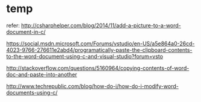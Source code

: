 # temp
refer:
http://csharphelper.com/blog/2014/11/add-a-picture-to-a-word-document-in-c/

https://social.msdn.microsoft.com/Forums/vstudio/en-US/a5e864a0-26cd-4023-9766-276611e2abd4/programatically-paste-the-clipboard-contents-to-the-word-document-using-c-and-visual-studio?forum=vsto

http://stackoverflow.com/questions/5160964/copying-contents-of-word-doc-and-paste-into-another

http://www.techrepublic.com/blog/how-do-i/how-do-i-modify-word-documents-using-c/
